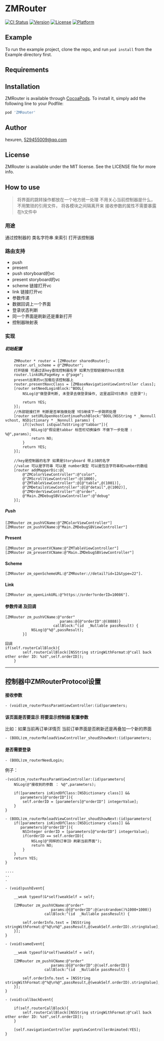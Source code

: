 # ZMRouter

[![CI Status](https://img.shields.io/travis/hexuren/ZMRouter.svg?style=flat)](https://travis-ci.org/hexuren/ZMRouter)
[![Version](https://img.shields.io/cocoapods/v/ZMRouter.svg?style=flat)](https://cocoapods.org/pods/ZMRouter)
[![License](https://img.shields.io/cocoapods/l/ZMRouter.svg?style=flat)](https://cocoapods.org/pods/ZMRouter)
[![Platform](https://img.shields.io/cocoapods/p/ZMRouter.svg?style=flat)](https://cocoapods.org/pods/ZMRouter)

## Example

To run the example project, clone the repo, and run `pod install` from the Example directory first.

## Requirements

## Installation

ZMRouter is available through [CocoaPods](https://cocoapods.org). To install
it, simply add the following line to your Podfile:

```ruby
pod 'ZMRouter'
```

## Author

hexuren, 529455009@qq.com

## License

ZMRouter is available under the MIT license. See the LICENSE file for more info.

## How to use

> 将界面的跳转操作都放在一个地方统一处理
> 不用关心当前控制器是什么，不用繁琐的引用文件，
> 将各模块之间隔离开来
> 接收参数的属性不需要暴露在h文件中

### 用途
通过控制器的 类名字符串 来索引 打开该控制器

### 路由支持
- push
- present
- push storyboard的vc
- present storyboard的vc
- scheme 链接打开vc
- link 链接打开vc
- 参数传递
- 数据回调上一个界面
- 登录状态判断
- 同一个界面是刷新还是重新打开
- 控制器映射表

### 实现
##### 初始配置
```
    ZMRouter * router = [ZMRouter sharedRouter];
    router.url_scheme = @"ZMRouter";
    打开链接 可通过该key查找控制器名字 如果为空取链接的host信息
    router.linkURLPageKey = @"page";
    present出来的vc加载在该控制器上
    router.presentNavcClass = [ZMBaseNavigationViewController class];
    [router setNeedLoginBlock:^BOOL{
        NSLog(@"做登录判断, 未登录去做登录操作, 这里返回YES表示 已登录");
        
        return YES;
    }];
    //外部链接打开 判断是否单独做处理 YES继续下一步跳转处理
    [router setURLOpenHostContinuePushBlock:^BOOL(NSString * _Nonnull vchost, NSDictionary * _Nonnull params) {
        if([vchost isEqualToString:@"tabbar"]){
            NSLog(@"假设是tabbar 标签栏切换操作 不做下一步处理 : %@",params);
            return NO;
        }
        return YES;
    }];
    
    //key是控制器的名字 如果是Storyboard 带上SB的名字 
    //value 可以是字符串 可以是 number类型 可以是包含字符串和number的数组
    [router addMapperDic:@{
        @"ZMColorViewController":@"color",
        @"ZMScrollViewController":@(1000),
        @"ZMTableViewController":@[@"table",@(1001)],
        @"ZMDetailsViewController":@[@"detail",@(1002)],
        @"ZMOrderViewController":@"order",
        @"Main.ZMDebugSBViewController":@"debug"
    }];
```

##### Push
```
[ZMRouter zm_pushVCName:@"ZMColorViewController"]
[ZMRouter zm_pushVCName:@"Main.ZMDebugSBViewController"]
```
#### Present
```
[ZMRouter zm_presentVCName:@"ZMTableViewController"]
[ZMRouter zm_presentVCName:@"Main.ZMDebugSBViewController"]
```
#### Scheme
```
[ZMRouter zm_openSchemeURL:@"ZMRouter://detail?id=12&type=22"].
```
#### Link
```
[ZMRouter zm_openLinkURL:@"https://order?orderID=10086"].
```
####  参数传递 及回调
```
[ZMRouter zm_pushVCName:@"order"
                         params:@{@"orderID":@(8888)}
                      callBlock:^(id  _Nullable passResult) {
            NSLog(@"%@",passResult);
        }]

回调
if(self.routerCallBlock){
        self.routerCallBlock([NSString stringWithFormat:@"call back other order ID: %zd",self.orderID]);
    }
```

---
## 控制器中ZMRouterProtocol设置
#### 接收参数
```
- (void)zm_routerPassParamViewController:(id)parameters;
```
####  该页面是否要显示 将要显示控制器 配置参数
比如：如果当前再订单详情页 当前订单界面是否刷新还是再叠加一个新的界面
```
- (BOOL)zm_routerReloadViewController_shoudShowNext:(id)parameters;
```
####  是否需要登录
```
- (BOOL)zm_routerNeedLogin;
```
例子：
```
-(void)zm_routerPassParamViewController:(id)parameters{
    NSLog(@"接收到的参数 ： %@",parameters);
    
    if([parameters isKindOfClass:[NSDictionary class]] &&
       parameters[@"orderID"]){
        self.orderID = [parameters[@"orderID"] integerValue];
    }
}

- (BOOL)zm_routerReloadViewController_shoudShowNext:(id)parameters{
    if([parameters isKindOfClass:[NSDictionary class]] &&
       parameters[@"orderID"]){
        NSInteger orderID = [parameters[@"orderID"] integerValue];
        if(orderID == self.orderID){
            NSLog(@"同样的订单ID 刷新当前界面");
            return NO;
        }
    }
    return YES;
}

....
..
.

- (void)pushEvent{
    
    __weak typeof(&*self)weakSelf = self;
    
    [ZMRouter zm_pushVCName:@"order"
                     params:@{@"orderID":@(arc4random()%1000+1000)}
                  callBlock:^(id  _Nullable passResult) {
        
        self.orderInfo.text = [NSString stringWithFormat:@"%@\n%@",passResult,@(weakSelf.orderID).stringValue];
    }];
}

- (void)sameEvent{
    
    __weak typeof(&*self)weakSelf = self;
    
    [ZMRouter zm_pushVCName:@"order"
                     params:@{@"orderID":@(self.orderID)}
                  callBlock:^(id  _Nullable passResult) {
        
        self.orderInfo.text = [NSString stringWithFormat:@"%@\n%@",passResult,@(weakSelf.orderID).stringValue];
    }];
}

- (void)callbackEvent{
    
    if(self.routerCallBlock){
        self.routerCallBlock([NSString stringWithFormat:@"call back other order ID: %zd",self.orderID]);
    }
    
    [self.navigationController popViewControllerAnimated:YES];
}
```




